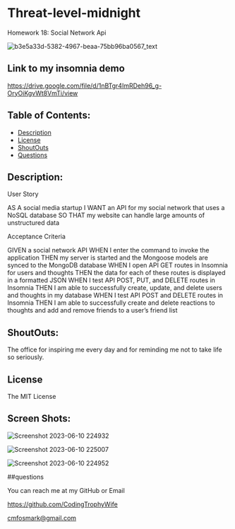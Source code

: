 # Threat-level-midnight
Homework 18: Social Network Api


![b3e5a33d-5382-4967-beaa-75bb96ba0567_text](https://github.com/CodingTrophyWife/Threat-level-midnight/assets/126922695/f7e3357b-be93-4b8e-8c4b-646baf461d21)


## Link to my insomnia demo

https://drive.google.com/file/d/1nBTgr4ImRDeh96_g-OryOiKgvWt8VmTi/view 

## Table of Contents:

- [Description](#description)
- [License](#license)
- [ShoutOuts](#shoutouts)
- [Questions](#questions)


## Description:

User Story

AS A social media startup
I WANT an API for my social network that uses a NoSQL database
SO THAT my website can handle large amounts of unstructured data


Acceptance Criteria

GIVEN a social network API
WHEN I enter the command to invoke the application
THEN my server is started and the Mongoose models are synced to the MongoDB database
WHEN I open API GET routes in Insomnia for users and thoughts
THEN the data for each of these routes is displayed in a formatted JSON
WHEN I test API POST, PUT, and DELETE routes in Insomnia
THEN I am able to successfully create, update, and delete users and thoughts in my database
WHEN I test API POST and DELETE routes in Insomnia
THEN I am able to successfully create and delete reactions to thoughts and add and remove friends to a user’s friend list

## ShoutOuts:

The office for inspiring me every day and for reminding me not to take life so seriously.

## License

The MIT License


## Screen Shots:


![Screenshot 2023-06-10 224932](https://github.com/CodingTrophyWife/Threat-level-midnight/assets/126922695/7024f632-70f1-4e2d-851a-6d8f80d96782)


![Screenshot 2023-06-10 225007](https://github.com/CodingTrophyWife/Threat-level-midnight/assets/126922695/2620f134-26bb-4af7-b025-9fb08df900b7)


![Screenshot 2023-06-10 224952](https://github.com/CodingTrophyWife/Threat-level-midnight/assets/126922695/f2bf36a0-b34d-4b53-aa24-39b4d18839d7)

##questions 

You can reach me at my GitHub or Email

https://github.com/CodingTrophyWife

cmfosmark@gmail.com
